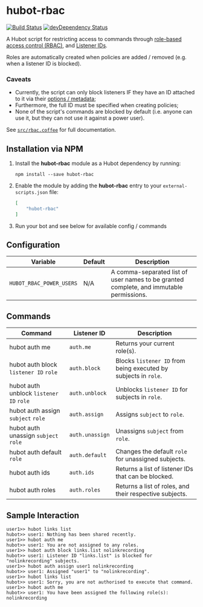 # hubot-rbac

[![Build Status](https://travis-ci.org/ClaudeBot/hubot-rbac.svg)](https://travis-ci.org/ClaudeBot/hubot-rbac)
[![devDependency Status](https://david-dm.org/ClaudeBot/hubot-rbac/dev-status.svg)](https://david-dm.org/ClaudeBot/hubot-rbac#info=devDependencies)

A Hubot script for restricting access to commands through [role-based access control (RBAC)][rbac], and [Listener IDs][options].

Roles are automatically created when policies are added / removed (e.g. when a listener ID is blocked).

### Caveats

- Currently, the script can only block listeners IF they have an ID attached to it via their [options / metadata][options];
- Furthermore, the full ID must be specified when creating policies;
- None of the script's commands are blocked by default (i.e. anyone can use it, but they can not use it against a power user).

See [`src/rbac.coffee`](src/rbac.coffee) for full documentation.


## Installation via NPM

1. Install the **hubot-rbac** module as a Hubot dependency by running:

    ```
    npm install --save hubot-rbac
    ```

2. Enable the module by adding the **hubot-rbac** entry to your `external-scripts.json` file:

    ```json
    [
        "hubot-rbac"
    ]
    ```

3. Run your bot and see below for available config / commands


## Configuration

Variable | Default | Description
--- | --- | ---
`HUBOT_RBAC_POWER_USERS` | N/A | A comma-separated list of user names to be granted complete, and immutable permissions.


## Commands

Command | Listener ID | Description
--- | --- | ---
hubot auth me | `auth.me` | Returns your current role(s).
hubot auth block `listener ID` `role` | `auth.block` | Blocks `listener ID` from being executed by subjects in `role`.
hubot auth unblock `listener ID` `role` | `auth.unblock` | Unblocks `listener ID` for subjects in `role`.
hubot auth assign `subject` `role` | `auth.assign` | Assigns `subject` to `role`.
hubot auth unassign `subject` `role` | `auth.unassign` | Unassigns `subject` from `role`.
hubot auth default `role` | `auth.default` | Changes the default `role` for unassigned subjects.
hubot auth ids | `auth.ids` | Returns a list of listener IDs that can be blocked.
hubot auth roles | `auth.roles` | Returns a list of roles, and their respective subjects.


## Sample Interaction

```
user1>> hubot links list
hubot>> user1: Nothing has been shared recently.
user1>> hubot auth me
hubot>> user1: You are not assigned to any roles.
user1>> hubot auth block links.list nolinkrecording
hubot>> user1: Listener ID "links.list" is blocked for "nolinkrecording" subjects.
user1>> hubot auth assign user1 nolinkrecording
hubot>> user1: Assigned "user1" to "nolinkrecording".
user1>> hubot links list
hubot>> user1: Sorry, you are not authorised to execute that command.
user1>> hubot auth me
hubot>> user1: You have been assigned the following role(s): nolinkrecording
```


[rbac]: https://en.wikipedia.org/wiki/Role-based_access_control
[options]: https://hubot.github.com/docs/scripting/#listener-metadata